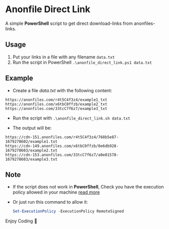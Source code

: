 # Anonfile Direct Link

A simple **PowerShell** script to get direct download-links from anonfiles-links.

## Usage

1) Put your links in a file with any filename `data.txt`
2) Run the script in PowerShell `.\anonfile_direct_link.ps1 data.txt`

## Example

- Create a file *data.txt* with the following content:

```text
https://anonfiles.com/r4t5C4f3z4/example1_txt
https://anonfiles.com/x6tbC0ffzb/example2_txt
https://anonfiles.com/33tcC7f6z7/example3_txt
```

- Run the script with `.\anonfile_direct_link.sh data.txt`

- The output will be:

```text
https://cdn-151.anonfiles.com/r4t5C4f3z4/768b5e87-1679278602/example1.txt
https://cdn-149.anonfiles.com/x6tbC0ffzb/0e6db928-1679278603/example2.txt
https://cdn-153.anonfiles.com/33tcC7f6z7/a0e01578-1679278603/example3.txt 
```

## Note

- If the script does not work in **PowerShell**, Check you have the execution policy allowed in your machine [read more](https://learn.microsoft.com/en-us/powershell/module/microsoft.powershell.core/about/about_execution_policies?view=powershell-7.3)

- Or just run this command to allow it:

    ```powershell
    Set-ExecutionPolicy -ExecutionPolicy RemoteSigned
    ```

Enjoy Coding 🙌
